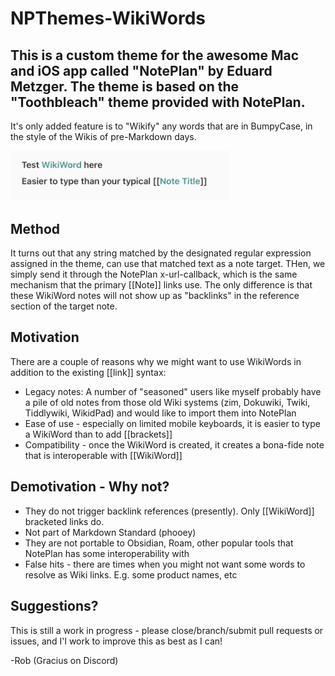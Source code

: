 # NPThemes-WikiWords
## This is a custom theme for the awesome Mac and iOS app called "NotePlan" by Eduard Metzger.  The theme is based on the "Toothbleach" theme provided with NotePlan. 
It's only added feature is to "Wikify" any words that are in BumpyCase, in the style of the Wikis of pre-Markdown days.

<img src="./WikiWords-Screenshot.png" data-canonical-src="./WikiWords-Screenshot.png" width="350" />
                                                                                                
## Method
It turns out that any string matched by the designated regular expression assigned in the theme, can use that matched text as a note target.  THen, we simply send it through the NotePlan x-url-callback, which is the same mechanism that the primary [[Note]] links use.  The only difference is that these WikiWord notes will not show up as "backlinks" in the reference section of the target note.  

## Motivation
There are a couple of reasons why we might want to use WikiWords in addition to the existing [[link]] syntax:
- Legacy notes: A number of "seasoned" users like myself probably have a pile of old notes from those old Wiki systems (zim, Dokuwiki, Twiki, Tiddlywiki, WikidPad) and would like to import them into NotePlan
- Ease of use - especially on limited mobile keyboards, it is easier to type a WikiWord than to add [[brackets]]
- Compatibility - once the WikiWord is created, it creates a bona-fide note that is interoperable with [[WikiWord]]

## Demotivation - Why not?
- They do not trigger backlink references (presently).  Only [[WikiWord]] bracketed links do.
- Not part of Markdown Standard (phooey)
- They are not portable to Obsidian, Roam, other popular tools that NotePlan has some interoperability with
- False hits - there are times when you might not want some words to resolve as Wiki links.  E.g. some product names, etc 

## Suggestions?
This is still a work in progress - please close/branch/submit pull requests or issues, and I'l work to improve this as best as I can!

-Rob (Gracius on Discord)
